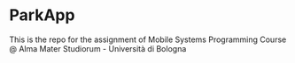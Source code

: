 # ParkApp
This is the repo for the assignment of Mobile Systems Programming Course @ Alma Mater Studiorum - Università di Bologna
